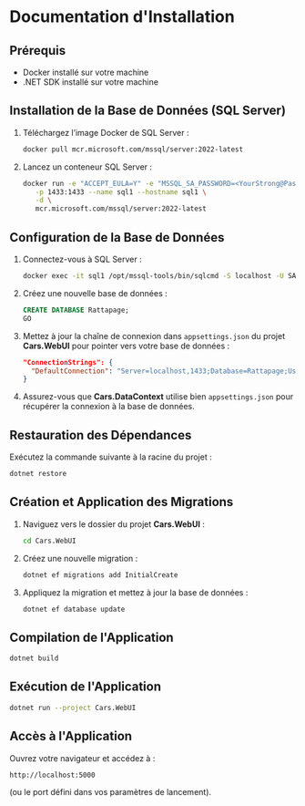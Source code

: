 # Documentation d'Installation

## Prérequis

- Docker installé sur votre machine  
- .NET SDK installé sur votre machine  

## Installation de la Base de Données (SQL Server)

1. Téléchargez l’image Docker de SQL Server :

   ```sh
   docker pull mcr.microsoft.com/mssql/server:2022-latest
   ```

2. Lancez un conteneur SQL Server :

   ```sh
   docker run -e "ACCEPT_EULA=Y" -e "MSSQL_SA_PASSWORD=<YourStrong@Passw0rd>" \
      -p 1433:1433 --name sql1 --hostname sql1 \
      -d \
      mcr.microsoft.com/mssql/server:2022-latest
   ```

## Configuration de la Base de Données

1. Connectez-vous à SQL Server :

   ```sh
   docker exec -it sql1 /opt/mssql-tools/bin/sqlcmd -S localhost -U SA -P "<YourStrong@Passw0rd>"
   ```

2. Créez une nouvelle base de données :

   ```sql
   CREATE DATABASE Rattapage;
   GO
   ```

3. Mettez à jour la chaîne de connexion dans `appsettings.json` du projet **Cars.WebUI** pour pointer vers votre base de données :

   ```json
   "ConnectionStrings": {
     "DefaultConnection": "Server=localhost,1433;Database=Rattapage;User Id=SA;Password=<YourStrong@Passw0rd>;"
   }
   ```

4. Assurez-vous que **Cars.DataContext** utilise bien `appsettings.json` pour récupérer la connexion à la base de données.

## Restauration des Dépendances

Exécutez la commande suivante à la racine du projet :

```sh
dotnet restore
```

## Création et Application des Migrations

1. Naviguez vers le dossier du projet **Cars.WebUI** :

   ```sh
   cd Cars.WebUI
   ```

2. Créez une nouvelle migration :

   ```sh
   dotnet ef migrations add InitialCreate
   ```

3. Appliquez la migration et mettez à jour la base de données :

   ```sh
   dotnet ef database update
   ```

## Compilation de l'Application

```sh
dotnet build
```

## Exécution de l'Application

```sh
dotnet run --project Cars.WebUI
```

## Accès à l'Application

Ouvrez votre navigateur et accédez à :

```
http://localhost:5000
```

(ou le port défini dans vos paramètres de lancement).
